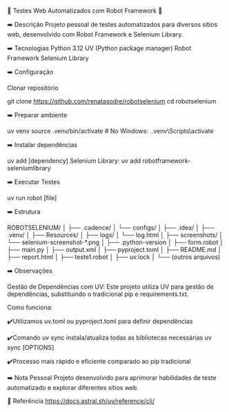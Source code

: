 🤖 Testes Web Automatizados com Robot Framework 🤖

➡️ Descrição
Projeto pessoal de testes automatizados para diversos sítios web, desenvolvido com Robot Framework e Selenium Library.

➡️ Tecnologias
Python 3.12
UV (Python package manager)
Robot Framework
Selenium Library

➡️ Configuração

Clonar repositório

git clone https://github.com/renatasodre/robotselenium
cd robotselenium

➡️ Preparar ambiente

uv venv
source .venv/bin/activate  # No Windows: .\.venv\Scripts\activate

➡️ Instalar dependências

uv add [dependency]
Selenium Library: uv add robotframework-seleniumlibrary

➡️ Executar Testes

uv run robot [file]

➡️ Estrutura

ROBOTSELENIUM/
│
├── .cadence/
│   └── configs/
│
├── .idea/
│
├── .venv/
│
├── Resources/
│
├── logs/
│   └── log.html
│
├── screenshots/
│   └── selenium-screenshot-*.png
│
├── .python-version
│
├── form.robot
│
├── main.py
│
├── output.xml
│
├── pyproject.toml
│
├── README.md
│
├── report.html
│
├── teste1.robot
│
├── uv.lock
│
└── (outros arquivos)

➡️ Observações

Gestão de Dependências com UV:
Este projeto utiliza UV para gestão de dependências, substituindo o tradicional pip e requirements.txt.

Como funciona:

✔️Utilizamos uv.toml ou pyproject.toml para definir dependências

✔️Comando uv sync instala/atualiza todas as bibliotecas necessárias
uv sync [OPTIONS]

✔️Processo mais rápido e eficiente comparado ao pip tradicional

➡️ Nota Pessoal
Projeto desenvolvido para aprimorar habilidades de teste automatizado e explorar diferentes sítios web.

🔗 Referência
https://docs.astral.sh/uv/reference/cli/